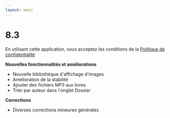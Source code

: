 ```yaml
---
layout: main
---
```


# 8.3

En utilisant cette application, vous acceptez les conditions de la [Politique de confidentialité](/wiki/PrivacyPolicy/fr)

**Nouvelles fonctionnalités et améliorations**

* Nouvelle bibliothèque d'affichage d'images
* Amélioration de la stabilité
* Ajouter des fichiers MP3 aux livres
* Trier par auteur dans l'onglet Dossier

**Corrections**
* Diverses corrections mineures générales
